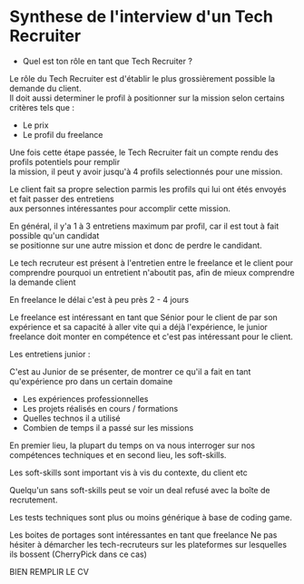# Synthese de l'interview d'un Tech Recruiter

- Quel est ton rôle en tant que Tech Recruiter ? <br>

Le rôle du Tech Recruiter est d'établir le plus grossièrement possible la demande du client.<br>
Il doit aussi determiner le profil à positionner sur la mission selon certains critères tels que :<br>

- Le prix
- Le profil du freelance

Une fois cette étape passée, le Tech Recruiter fait un compte rendu des profils potentiels pour remplir<br>
la mission, il peut y avoir jusqu'à 4 profils selectionnés pour une mission.<br>

Le client fait sa propre selection parmis les profils qui lui ont étés envoyés et fait passer des entretiens<br>
aux personnes intéressantes pour accomplir cette mission.<br>

En général, il y'a 1 à 3 entretiens maximum par profil, car il est tout à fait possible qu'un candidat<br>
se positionne sur une autre mission et donc de perdre le candidant.<br>

Le tech recruteur est présent à l'entretien entre le freelance et le client pour comprendre
pourquoi un entretient n'aboutit pas, afin de mieux comprendre la demande client

En freelance le délai c'est à peu près 2 - 4 jours

Le freelance est intéressant en tant que Sénior pour le client de par son expérience et sa capacité
à aller vite qui a déjà l'expérience, le junior freelance doit monter en compétence et c'est pas 
intéressant pour le client.

Les entretiens junior : 

C'est au Junior de se présenter, de montrer ce qu'il a fait en tant qu'expérience pro dans un certain domaine

- Les expériences professionnelles
- Les projets réalisés en cours / formations
- Quelles technos il a utilisé
- Combien de temps il a passé sur les missions

En premier lieu, la plupart du temps on va nous interroger sur nos compétences techniques
et en second lieu, les soft-skills.

Les soft-skills sont important vis à vis du contexte, du client etc

Quelqu'un sans soft-skills peut se voir un deal refusé avec la boîte de recrutement.

Les tests techniques sont plus ou moins générique à base de coding game.

Les boites de portages sont intéressantes en tant que freelance
Ne pas hésiter à démarcher les tech-recruteurs sur les plateformes sur lesquelles ils bossent (CherryPick dans ce cas)

BIEN REMPLIR LE CV

